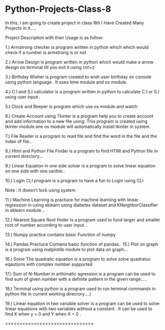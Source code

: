 # Python-Projects-Class-8
In this, I am going to create project in class 8th
I Have Created Many Projects in it.....


Project Description with their Usage is as follow:


1.) Armstrong checker is program  written in python which
which would check if a number is armstrong is or not 


2.) Arrow Design is program written in python which would
make a arrow design on terminal till you exit it using ctrl+z


3.) Birthday Wisher is program created to wish user birthday
on console using python language . It uses time module and os
module.


4.) C.I and S.I calculator is a program written in python
to calculate C.I or S.I using user input .


5.) Clock and Beeper is program which use os module and watch

6.) Create Account using Tkinter is a program help you to create account and add information to a new file using. This program is created using tkinter module ane os module will automatically install tkinter in system.

7.) File Reader is a program to read file and find the word in the file and the index of file...

8.) Html and Python File Finder is a program to find HTMl and Python file in current directory...

9.) Linear Equation in one side solver is a program to solve linear equation on one side with one varible..

10.) Login CLI program is a program to have a fun to Login using CLI

Note : It doesn't lock using system

11.) Machine Learning is practuce for machine learning with linear regression in using sklearn using diabetes dataset and KNeighborClassifier in sklearn module...

12.) Nearest Square Root finder is a program used to fund larger and smaller root of number according to user input...

13.) Numpy practice contains basic Function of numpy

14.) Pandas Practuce Contains basic function of pandas..
15.) Plot on graph is a program using matplotlib module to plot data on graph...

16.) Solve The quadratic equation is a program to solve solve quadratuc eqautions with complex number supported

17.) Sum of N-Number in arthimatic agression is a program can be used to find sum of given number with a definite pattern in the given range.....

18.) Terminal using python is a program used to run terminal commands in python file in current working direcrory....)

19.) Linear equation in two variable solver is a program can be used to solve linear equations with two variables without a constant . It can be used to find X when y = 0 and Y when X = 0 .




<<<<<<<<<<<<<<<End of Description Here>>>>>>>>>>>>>>>>>>
